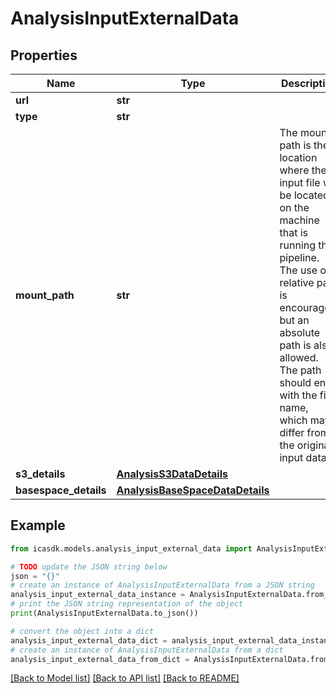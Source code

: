 # AnalysisInputExternalData


## Properties

Name | Type | Description | Notes
------------ | ------------- | ------------- | -------------
**url** | **str** |  | 
**type** | **str** |  | 
**mount_path** | **str** | The mount path is the location where the input file will be located on the machine that is running the pipeline. The use of a relative path is encouraged, but an absolute path is also allowed. The path should end with the file name, which may differ from the original input data. | [optional] 
**s3_details** | [**AnalysisS3DataDetails**](AnalysisS3DataDetails.md) |  | [optional] 
**basespace_details** | [**AnalysisBaseSpaceDataDetails**](AnalysisBaseSpaceDataDetails.md) |  | [optional] 

## Example

```python
from icasdk.models.analysis_input_external_data import AnalysisInputExternalData

# TODO update the JSON string below
json = "{}"
# create an instance of AnalysisInputExternalData from a JSON string
analysis_input_external_data_instance = AnalysisInputExternalData.from_json(json)
# print the JSON string representation of the object
print(AnalysisInputExternalData.to_json())

# convert the object into a dict
analysis_input_external_data_dict = analysis_input_external_data_instance.to_dict()
# create an instance of AnalysisInputExternalData from a dict
analysis_input_external_data_from_dict = AnalysisInputExternalData.from_dict(analysis_input_external_data_dict)
```
[[Back to Model list]](../README.md#documentation-for-models) [[Back to API list]](../README.md#documentation-for-api-endpoints) [[Back to README]](../README.md)


